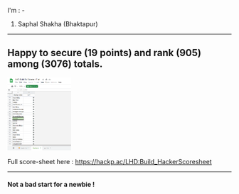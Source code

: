 I'm : - 
1. Saphal Shakha   (Bhaktapur)

<hr>

## Happy to secure (19 points) and rank (905) among (3076) totals.
<img height="164px" src='position.png'>

Full score-sheet here :  https://hackp.ac/LHD:Build_HackerScoresheet

<hr>

#### Not a bad start for a newbie !
